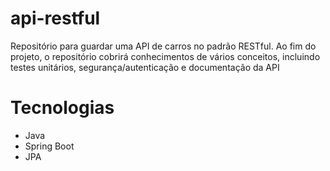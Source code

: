 # api-restful
Repositório para guardar uma API de carros no padrão RESTful.
Ao fim do projeto, o repositório cobrirá conhecimentos de vários conceitos, incluindo testes unitários, segurança/autenticação e documentação da API

# Tecnologias
- Java
- Spring Boot
- JPA
